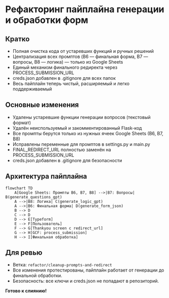 # Рефакторинг пайплайна генерации и обработки форм

## Кратко
- Полная очистка кода от устаревших функций и ручных решений
- Централизация всех промптов (B6 — финальная форма, B7 — вопросы, B8 — логика) — только из Google Sheets
- Единый механизм финального редиректа через PROCESS_SUBMISSION_URL
- creds.json добавлен в .gitignore для всех папок
- Весь пайплайн теперь чистый, расширяемый и легко поддерживаемый

## Основные изменения
- Удалены устаревшие функции генерации вопросов (текстовый формат)
- Удалён неиспользуемый и закомментированный Flask-код
- Все промпты берутся только из нужных ячеек Google Sheets (B6, B7, B8)
- Исправлены переменные для промптов в settings.py и main.py
- FINAL_REDIRECT_URL полностью заменён на PROCESS_SUBMISSION_URL
- creds.json добавлен в .gitignore для безопасности

## Архитектура пайплайна

```mermaid
flowchart TD
    A[Google Sheets: Промпты B6, B7, B8] -->|B7: Вопросы| B(generate_questions_gpt)
    A -->|B8: Логика| C(generate_logic_gpt)
    A -->|B6: Финальная форма| D(generate_form_json)
    B --> D
    C --> D
    D --> E[Typeform]
    E --> F[Пользователь]
    F --> G[Thankyou screen с redirect_url]
    G --> H[GCF: process_submission]
    H --> I[Финальная обработка]
```

## Для ревью
- Ветка: `refactor/cleanup-prompts-and-redirect`
- Все изменения протестированы, пайплайн работает от генерации до финальной обработки.
- Безопасность: все ключи и creds.json не попадают в репозиторий.

**Готово к слиянию!** 